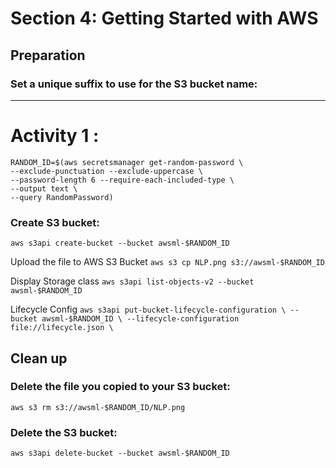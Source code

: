 # Section 4: Getting Started with AWS
## Preparation
### Set a unique suffix to use for the S3 bucket name:

--- 

# Activity 1 :

```
RANDOM_ID=$(aws secretsmanager get-random-password \
--exclude-punctuation --exclude-uppercase \
--password-length 6 --require-each-included-type \
--output text \
--query RandomPassword)

```

### Create S3 bucket:

`aws s3api create-bucket --bucket awsml-$RANDOM_ID`

Upload the file to AWS S3 Bucket
`aws s3 cp NLP.png s3://awsml-$RANDOM_ID `

Display Storage class
`aws s3api list-objects-v2 --bucket awsml-$RANDOM_ID `

Lifecycle Config
`aws s3api put-bucket-lifecycle-configuration \
    --bucket awsml-$RANDOM_ID \
    --lifecycle-configuration  file://lifecycle.json \
    `

## Clean up 
### Delete the file you copied to your S3 bucket:

`aws s3 rm s3://awsml-$RANDOM_ID/NLP.png`

### Delete the S3 bucket:

`aws s3api delete-bucket --bucket awsml-$RANDOM_ID `

